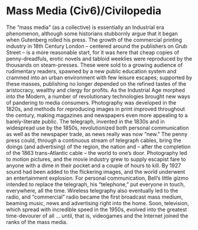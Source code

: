 # Mass Media (Civ6)/Civilopedia

The “mass media” (as a collective) is essentially an Industrial era phenomenon, although some historians stubbornly argue that it began when Gutenberg rolled his press. The growth of the commercial printing industry in 18th Century London – centered around the publishers on Grub Street – is a more reasonable start, for it was here that cheap copies of penny-dreadfuls, erotic novels and tabloid weeklies were reproduced by the thousands on steam-presses. These were sold to a growing audience of rudimentary readers, spawned by a new public education system and crammed into an urban environment with few leisure escapes; supported by these masses, publishing no longer depended on the refined tastes of the aristocracy, wealthy and clergy for profits.
As the Industrial Age morphed into the Modern, a number of revolutionary technologies brought new ways of pandering to media consumers. Photography was developed in the 1820s, and methods for reproducing images in print improved throughout the century, making magazines and newspapers even more appealing to a barely-literate public. The telegraph, invented in the 1830s and in widespread use by the 1850s, revolutionized both personal communication as well as the newspaper trade, as news really was now “new.” The penny press could, through a continuous stream of telegraph cables, bring the doings (and advertising) of the region, the nation and – after the completion of the 1863 trans-Atlantic cable – the world to one’s door.
Photography led to motion pictures, and the movie industry grew to supply escapist fare to anyone with a dime in their pocket and a couple of hours to kill. By 1927 sound had been added to the flickering images, and the world underwent an entertainment explosion. For personal communication, Bell’s little gizmo intended to replace the telegraph, his “telephone,” put everyone in touch, everywhere, all the time. Wireless telegraphy also eventually led to the radio, and “commercial” radio became the first broadcast mass medium, beaming music, news and advertising right into the home. Soon, television, which spread with incredible speed in the 1950s, evolved into the greatest time-devourer of all … until, that is, videogames and the Internet joined the ranks of the mass media.